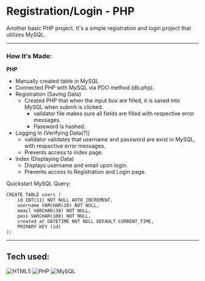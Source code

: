 # Registration/Login - PHP

Another basic PHP project. It's a simple registration and login project that utilizes MySQL.

<hr>

### How It's Made:

**PHP**

- Manually created table in MySQL
- Connected PHP with MySQL via PDO method (db.php).
- Registration (Saving Data)
  - Created PHP that when the input box are filled, it is saved into MySQL when submit is clicked.
    - validator file makes sure all fields are filled with respective error messages.
    - Password is hashed.
- Logging In (Verifying Data(?))
  - validator validates that username and password are exist in MySQL, with respective error messages.
  - Prevents access to index page.
- Index (Displaying Data)
  - Displays username and email upon login.
  - Prevents access to Registration and Login page.

Quickstart MySQL Query:

```
CREATE TABLE users (
    id INT(11) NOT NULL AUTO_INCREMENT,
    username VARCHAR(30) NOT NULL,
    email VARCHAR(30) NOT NULL,
    pass VARCHAR(100) NOT NULL,
    created_at DATETIME NOT NULL DEFAULT CURRENT_TIME,
    PRIMARY KEY (id)
);
```

<hr>

## Tech used:

![HTML5](https://img.shields.io/badge/-HTML5-1d1f21?style=flat&logo=HTML5)
![PHP](https://img.shields.io/badge/PHP-1d1f21?&logo=php)
![MySQL](https://img.shields.io/badge/-MySQL-1d1f21?style=flat&logo=MySQL)
